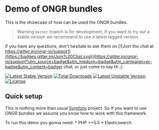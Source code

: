 # Demo of ONGR bundles

This is the showcase of how can be used the ONGR bundles.

> Warning `master` branch is for development, if you want to try out a stable version we recommend to use a latest tagged version.

If you have any questions, don't hesitate to ask them on [![Join the chat at https://gitter.im/ongr-io/support](https://badges.gitter.im/Join%20Chat.svg)](https://gitter.im/ongr-io/support?utm_source=badge&utm_medium=badge&utm_campaign=pr-badge&utm_content=badge)
 chat, or just come to say Hi ;).

[![Latest Stable Version](https://poser.pugx.org/ongr-io/Demo/v/stable)](https://packagist.org/packages/ongr-io/Demo)
[![Total Downloads](https://poser.pugx.org/ongr-io/Demo/downloads)](https://packagist.org/packages/ongr-io/Demo)
[![Latest Unstable Version](https://poser.pugx.org/ongr-io/Demo/v/unstable)](https://packagist.org/packages/ongr-io/Demo)
[![License](https://poser.pugx.org/ongr-io/Demo/license)](https://packagist.org/packages/ongr-io/Demo)


## Quick setup

This is nothing more than usual [Symfony](https://github.com/symfony/symfony-standard) project. 
So If you want to use ONGR bundles we assume you know how to work with this framework.

To run this demo you gonna need:
    * PHP >=5.5
    * Elasticsearch
    
